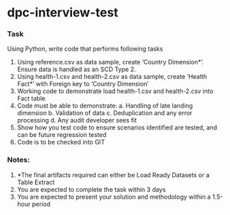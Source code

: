 # dpc-interview-test

### Task
Using Python, write code that performs following tasks

1.	Using reference.csv as data sample, create ‘Country Dimension*’. Ensure data is handled as an SCD Type 2.
2.	Using health-1.csv and health-2.csv as data sample, create ‘Health Fact*’ with Foreign key to ‘Country Dimension’
3.	Working code to demonstrate load health-1.csv and health-2.csv into Fact table
4.	Code must be able to demonstrate:
a.	Handling of late landing dimension
b.	Validation of data
c.	Deduplication and any error processing
d.	Any audit developer sees fit
5.	Show how you test code to ensure scenarios identified are tested, and can be future regression tested
6.	Code is to be checked into GIT

### Notes:
1.	*The final artifacts required can either be Load Ready Datasets or a Table Extract
2.	You are expected to complete the task within 3 days
3.	You are expected to present your solution and methodology within a 1.5-hour period


